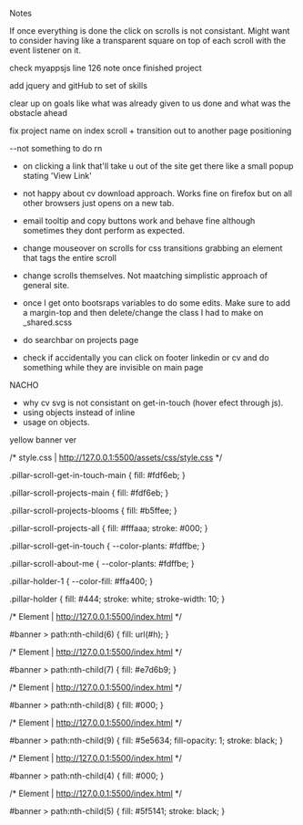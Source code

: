 Notes

If once everything is done the click on scrolls is not consistant. Might want to consider having like a transparent square on top of each scroll with the event listener on it.

check myappsjs line 126 note once finished project

add jquery and gitHub to set of skills

clear up on goals like what was already given to us done and what was the obstacle ahead

fix project name on index scroll + transition out to another page positioning

--not something to do rn

- on clicking a link that'll take u out of the site get there like a small popup stating 'View Link'

- not happy about cv download approach. Works fine on firefox but on all other browsers just opens on a new tab.
- email tooltip and copy buttons work and behave fine although sometimes they dont perform as expected.

- change mouseover on scrolls for css transitions grabbing an element that tags the entire scroll
- change scrolls themselves. Not maatching simplistic approach of general site.

- once I get onto bootsraps variables to do some edits. Make sure to add a margin-top and then delete/change the class I had to make on _shared.scss

- do searchbar on projects page

- check if accidentally you can click on footer linkedin or cv and do something while they are invisible on main page

NACHO

- why cv svg is not consistant on get-in-touch (hover efect through js).
- using objects instead of inline
- <a> usage on objects.













yellow banner ver

<!-- linear-gradient(to right, #5f5141, #fdd99b, #e6d6ba, #fdd99b, #5f5141) -->

/* style.css | http://127.0.0.1:5500/assets/css/style.css */

.pillar-scroll-get-in-touch-main {
  fill: #fdf6eb;
}

.pillar-scroll-projects-main {
  fill: #fdf6eb;
}

.pillar-scroll-projects-blooms {
  fill: #b5ffee;
}

.pillar-scroll-projects-all {
  fill: #fffaaa;
  stroke: #000;
}

.pillar-scroll-get-in-touch {
  --color-plants: #fdffbe;
}

.pillar-scroll-about-me {
  --color-plants: #fdffbe;
}

.pillar-holder-1 {
  --color-fill: #ffa400;
}

.pillar-holder {
  fill: #444;
  stroke: white;
  stroke-width: 10;
}

/* Element | http://127.0.0.1:5500/index.html */

#banner > path:nth-child(6) {
  fill: url(#h);
}

/* Element | http://127.0.0.1:5500/index.html */

#banner > path:nth-child(7) {
  fill: #e7d6b9;
}

/* Element | http://127.0.0.1:5500/index.html */

#banner > path:nth-child(8) {
  fill: #000;
}

/* Element | http://127.0.0.1:5500/index.html */

#banner > path:nth-child(9) {
  fill: #5e5634;
  fill-opacity: 1;
  stroke: black;
}

/* Element | http://127.0.0.1:5500/index.html */

#banner > path:nth-child(4) {
  fill: #000;
}

/* Element | http://127.0.0.1:5500/index.html */

#banner > path:nth-child(5) {
  fill: #5f5141;
  stroke: black;
}
